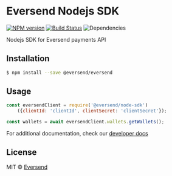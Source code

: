 # Eversend Nodejs SDK

[![NPM version][npm-image]][npm-url] [![Build Status][travis-image]][travis-url] ![Dependencies](https://img.shields.io/librariesio/release/npm/@eversend/node-sdk)

Nodejs SDK for Eversend payments API

## Installation

```sh
$ npm install --save @eversend/eversend
```

## Usage

```js
const eversendClient = require('@eversend/node-sdk')
    ({clientId: 'clientId', clientSecret: 'clientSecret'});

const wallets = await eversendClient.wallets.getWallets();
```

For additional documentation, check our [developer docs](https://developer.eversend.co/docs)
## License

MIT © [Eversend]()

[npm-image]: https://badge.fury.io/js/@eversend%2Fnode-sdk.svg
[npm-url]: https://badge.fury.io/js/@eversend%2Fnode-sdk
[travis-image]: https://app.travis-ci.com/eversend/eversend-node.svg?token=WxxstsCyyxGyzLpHFkUi&branch=master
[travis-url]: https://app.travis-ci.com/eversend/eversend-node
[daviddm-image]: https://david-dm.org/eversend/eversend-node-sdk.svg?theme=shields.io
[daviddm-url]: https://david-dm.org/eversend/eversend-node-sdk

